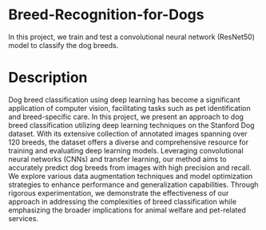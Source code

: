 # Breed-Recognition-for-Dogs
In this project, we train and test a convolutional neural network (ResNet50) model to classify the dog breeds.

# Description
Dog breed classification using deep learning has become a significant application of computer vision, facilitating tasks such as pet identification and breed-specific care. In this project, we present an approach to dog breed classification utilizing deep learning techniques on the Stanford Dog dataset. With its extensive collection of annotated images spanning over 120 breeds, the dataset offers a diverse and comprehensive resource for training and evaluating deep learning models. Leveraging convolutional neural networks (CNNs) and transfer learning, our method aims to accurately predict dog breeds from images with high precision and recall. We explore various data augmentation techniques and model optimization strategies to enhance performance and generalization capabilities. Through rigorous experimentation, we demonstrate the effectiveness of our approach in addressing the complexities of breed classification while emphasizing the broader implications for animal welfare and pet-related services.
